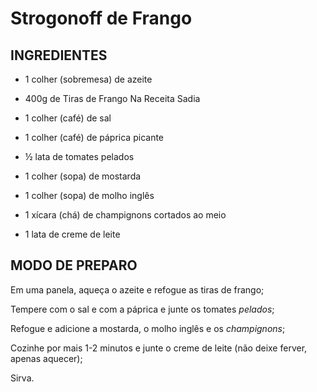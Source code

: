# Strogonoff de Frango

## INGREDIENTES

- 1 colher (sobremesa) de azeite

- 400g de Tiras de Frango Na Receita Sadia
- 1 colher (café) de sal
- 1 colher (café) de páprica picante
- ½ lata de tomates pelados
- 1 colher (sopa) de mostarda
- 1 colher (sopa) de molho inglês
- 1 xícara (chá) de champignons cortados ao meio
- 1 lata de creme de leite



## MODO DE PREPARO

Em uma panela, aqueça o azeite e refogue as tiras de frango;

Tempere com o sal e com a páprica e junte os tomates *pelados*;

Refogue e adicione a mostarda, o molho inglês e os _champignons_;

Cozinhe por mais 1-2 minutos e junte o creme de leite (não deixe ferver, apenas aquecer);

Sirva.

